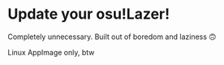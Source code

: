 # Update your osu!Lazer!

Completely unnecessary. Built out of boredom and laziness 🙃

Linux AppImage only, btw
